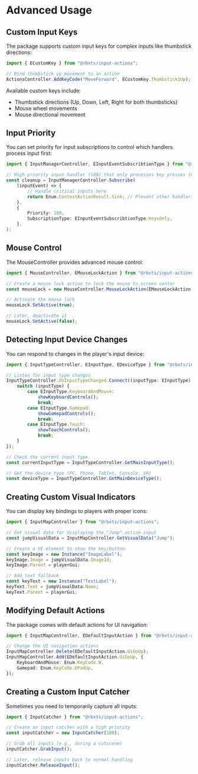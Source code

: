 # Advanced Usage

## Custom Input Keys

The package supports custom input keys for complex inputs like thumbstick directions:

```ts
import { ECustomKey } from "@rbxts/input-actions";

// Bind thumbstick up movement to an action
ActionsController.AddKeyCode("MoveForward", ECustomKey.Thumbstick1Up);
```

Available custom keys include:

- Thumbstick directions (Up, Down, Left, Right for both thumbsticks)
- Mouse wheel movements
- Mouse directional movement

## Input Priority

You can set priority for input subscriptions to control which handlers process input first:

```ts
import { InputManagerController, EInputEventSubscribtionType } from "@rbxts/input-actions";

// High priority input handler (100) that only processes key presses (not changes)
const cleanup = InputManagerController.Subscribe(
	(inputEvent) => {
		// Handle critical inputs here
		return Enum.ContextActionResult.Sink; // Prevent other handlers from processing
	},
	{
		Priority: 100,
		SubscriptionType: EInputEventSubscribtionType.KeysOnly,
	},
);
```

## Mouse Control

The MouseController provides advanced mouse control:

```ts
import { MouseController, EMouseLockAction } from "@rbxts/input-actions";

// Create a mouse lock action to lock the mouse to screen center
const mouseLock = new MouseController.MouseLockAction(EMouseLockAction.LockMouseCenter);

// Activate the mouse lock
mouseLock.SetActive(true);

// Later, deactivate it
mouseLock.SetActive(false);
```

## Detecting Input Device Changes

You can respond to changes in the player's input device:

```ts
import { InputTypeController, EInputType, EDeviceType } from "@rbxts/input-actions";

// Listen for input type changes
InputTypeController.OnInputTypeChanged.Connect((inputType: EInputType) => {
	switch (inputType) {
		case EInputType.KeyboardAndMouse:
			showKeyboardControls();
			break;
		case EInputType.Gamepad:
			showGamepadControls();
			break;
		case EInputType.Touch:
			showTouchControls();
			break;
	}
});

// Check the current input type
const currentInputType = InputTypeController.GetMainInputType();

// Get the device type (PC, Phone, Tablet, Console, VR)
const deviceType = InputTypeController.GetMainDeviceType();
```

## Creating Custom Visual Indicators

You can display key bindings to players with proper icons:

```ts
import { InputMapController } from "@rbxts/input-actions";

// Get visual data for displaying the "Jump" action input
const jumpVisualData = InputMapController.GetVisualData("Jump");

// Create a UI element to show the key/button
const keyImage = new Instance("ImageLabel");
keyImage.Image = jumpVisualData.ImageId;
keyImage.Parent = playerGui;

// Add text fallback
const keyText = new Instance("TextLabel");
keyText.Text = jumpVisualData.Name;
keyText.Parent = playerGui;
```

## Modifying Default Actions

The package comes with default actions for UI navigation:

```ts
import { InputMapController, EDefaultInputAction } from "@rbxts/input-actions";

// Change the UI navigation actions
InputMapController.Delete(EDefaultInputAction.UiGoUp);
InputMapController.Add(EDefaultInputAction.UiGoUp, {
	KeyboardAndMouse: Enum.KeyCode.W,
	Gamepad: Enum.KeyCode.DPadUp,
});
```

## Creating a Custom Input Catcher

Sometimes you need to temporarily capture all inputs:

```ts
import { InputCatcher } from "@rbxts/input-actions";

// Create an input catcher with a high priority
const inputCatcher = new InputCatcher(100);

// Grab all inputs (e.g., during a cutscene)
inputCatcher.GrabInput();

// Later, release inputs back to normal handling
inputCatcher.ReleaseInput();
```
